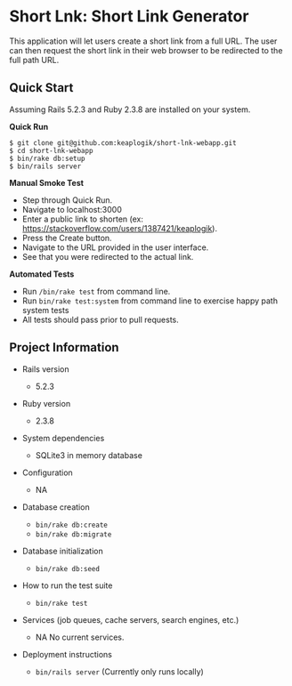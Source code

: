 # Short Lnk: Short Link Generator

This application will let users create a short link from a full URL. The user can then request the short link in their web browser to be redirected to the full path URL. 

## Quick Start
Assuming Rails 5.2.3 and Ruby 2.3.8 are installed on your system.

**Quick Run**
```
$ git clone git@github.com:keaplogik/short-lnk-webapp.git
$ cd short-lnk-webapp
$ bin/rake db:setup
$ bin/rails server
```

**Manual Smoke Test**
- Step through Quick Run.
- Navigate to localhost:3000
- Enter a public link to shorten (ex: https://stackoverflow.com/users/1387421/keaplogik).
- Press the Create button.
- Navigate to the URL provided in the user interface.
- See that you were redirected to the actual link.

**Automated Tests**
- Run `/bin/rake test` from command line.
- Run `bin/rake test:system` from command line to exercise happy path system tests
- All tests should pass prior to pull requests.

## Project Information
* Rails version
    - 5.2.3

* Ruby version
    - 2.3.8

* System dependencies
    - SQLite3 in memory database

* Configuration
    - NA

* Database creation
    - `bin/rake db:create`
    - `bin/rake db:migrate`

* Database initialization
    - `bin/rake db:seed`

* How to run the test suite
    - `bin/rake test`

* Services (job queues, cache servers, search engines, etc.)
    - NA No current services. 

* Deployment instructions
    - `bin/rails server` (Currently only runs locally)
